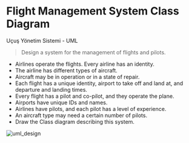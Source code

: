 # Flight Management System Class Diagram
Uçuş Yönetim Sistemi - UML

> Design a system for the management of flights and pilots.

- Airlines operate the flights. Every airline has an identity.
- The airline has different types of aircraft.
- Aircraft may be in operation or in a state of repair.
- Each flight has a unique identity, airport to take off and land at, and departure and landing times.
- Every flight has a pilot and co-pilot, and they operate the plane.
- Airports have unique IDs and names.
- Airlines have pilots, and each pilot has a level of experience.
- An aircraft type may need a certain number of pilots.
- Draw the Class diagram describing this system.

![uml_design](https://i.hizliresim.com/sh3ozma.png)
